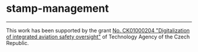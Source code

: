 # stamp-management

-----
This work has been supported by the grant [No. CK01000204 "Digitalization of integrated aviation safety oversight"](https://starfos.tacr.cz/en/project/CK01000073) of Technology Agency of the Czech Republic.
